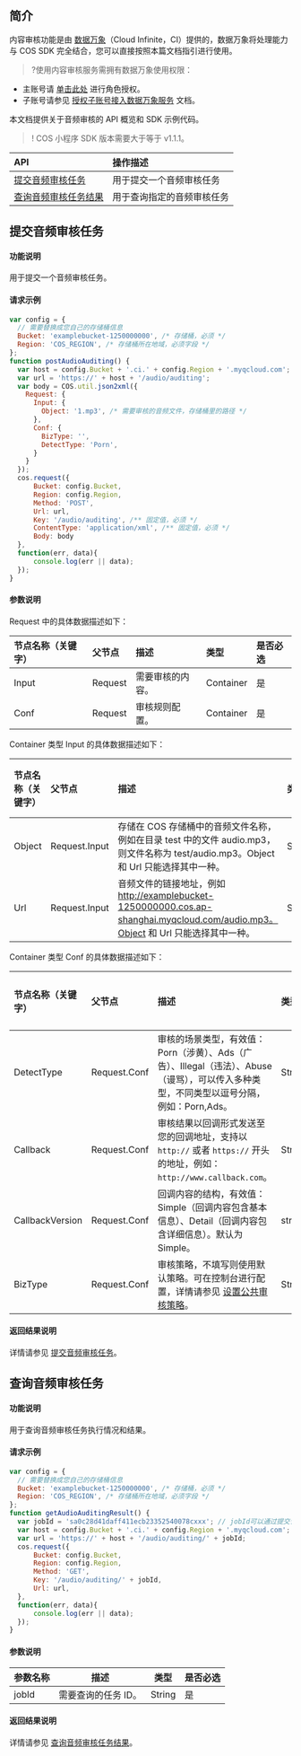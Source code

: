 ## 简介
内容审核功能是由 [数据万象](https://www.tencentcloud.com/document/product/1045)（Cloud Infinite，CI）提供的，数据万象将处理能力与 COS SDK 完全结合，您可以直接按照本篇文档指引进行使用。

>?使用内容审核服务需拥有数据万象使用权限：
- 主账号请 [单击此处](https://console.cloud.tencent.com/cam/role/grant?roleName=CI_QCSRole&policyName=QcloudCOSDataFullControl,QcloudAccessForCIRole,QcloudPartAccessForCIRole&principal=eyJzZXJ2aWNlIjoiY2kucWNsb3VkLmNvbSJ9&serviceType=%E6%95%B0%E6%8D%AE%E4%B8%87%E8%B1%A1&s_url=https%3A%2F%2Fconsole.cloud.tencent.com%2Fci) 进行角色授权。
- 子账号请参见 [授权子账号接入数据万象服务](https://intl.cloud.tencent.com/document/product/1045/33450) 文档。

本文档提供关于音频审核的 API 概览和 SDK 示例代码。
>! COS 小程序 SDK 版本需要大于等于 v1.1.1。
>

| API                                                          | 操作描述                   |
| :----------------------------------------------------------- | :------------------------- |
|[提交音频审核任务](https://intl.cloud.tencent.com/document/product/436/48262) | 用于提交一个音频审核任务   |
|[查询音频审核任务结果](https://intl.cloud.tencent.com/document/product/436/48263)  | 用于查询指定的音频审核任务 |


## 提交音频审核任务

#### 功能说明

用于提交一个音频审核任务。

#### 请求示例

```js
var config = {
  // 需要替换成您自己的存储桶信息
  Bucket: 'examplebucket-1250000000', /* 存储桶，必须 */
  Region: 'COS_REGION', /* 存储桶所在地域，必须字段 */
};
function postAudioAuditing() {
  var host = config.Bucket + '.ci.' + config.Region + '.myqcloud.com';
  var url = 'https://' + host + '/audio/auditing';
  var body = COS.util.json2xml({
    Request: {
      Input: {
        Object: '1.mp3', /* 需要审核的音频文件，存储桶里的路径 */
      },
      Conf: {
        BizType: '',
        DetectType: 'Porn',
      }
    }
  });
  cos.request({
      Bucket: config.Bucket,
      Region: config.Region,
      Method: 'POST',
      Url: url,
      Key: '/audio/auditing', /** 固定值，必须 */
      ContentType: 'application/xml', /** 固定值，必须 */
      Body: body
  },
  function(err, data){
      console.log(err || data);
  });
}
```


#### 参数说明

Request 中的具体数据描述如下：

| 节点名称（关键字） | 父节点  | 描述           | 类型      | 是否必选 |
| :----------------- | :------ | :------------- | :-------- | :------- |
| Input              | Request | 需要审核的内容。 | Container | 是       |
| Conf               | Request | 审核规则配置。   | Container | 是       |

Container 类型 Input 的具体数据描述如下：

| 节点名称（关键字） | 父节点        | 描述                                                         | 类型   | 是否必选 |
| :----------------- | :------------ | :----------------------------------------------------------- | :----- | :------- |
| Object             | Request.Input | 存储在 COS 存储桶中的音频文件名称，例如在目录 test 中的文件 audio.mp3，则文件名称为 test/audio.mp3。Object 和 Url 只能选择其中一种。 | String | 否       |
| Url                | Request.Input | 音频文件的链接地址，例如 http://examplebucket-1250000000.cos.ap-shanghai.myqcloud.com/audio.mp3。Object 和 Url 只能选择其中一种。 | String | 否       |

Container 类型 Conf 的具体数据描述如下：

| 节点名称（关键字） | 父节点       | 描述                                                         | 类型   | 是否必选 |
| :----------------- | :----------- | :----------------------------------------------------------- | :----- | :------- |
| DetectType         | Request.Conf | 审核的场景类型，有效值：Porn（涉黄）、Ads（广告）、Illegal（违法）、Abuse（谩骂），可以传入多种类型，不同类型以逗号分隔，例如：Porn,Ads。 | String | 否       |
| Callback           | Request.Conf | 审核结果以回调形式发送至您的回调地址，支持以 `http://` 或者 `https://` 开头的地址，例如：`http://www.callback.com`。 | String | 否       |
| CallbackVersion    | Request.Conf | 回调内容的结构，有效值：Simple（回调内容包含基本信息）、Detail（回调内容包含详细信息）。默认为 Simple。 | string | 否       |
| BizType            | Request.Conf | 审核策略，不填写则使用默认策略。可在控制台进行配置，详情请参见 [设置公共审核策略](https://intl.cloud.tencent.com/document/product/436/52095)。 | String       | 否         |

#### 返回结果说明

详情请参见 [提交音频审核任务](https://intl.cloud.tencent.com/document/product/436/48262#.E5.93.8D.E5.BA.94)。


## 查询音频审核任务

#### 功能说明
用于查询音频审核任务执行情况和结果。

#### 请求示例

```js
var config = {
  // 需要替换成您自己的存储桶信息
  Bucket: 'examplebucket-1250000000', /* 存储桶，必须 */
  Region: 'COS_REGION', /* 存储桶所在地域，必须字段 */
};
function getAudioAuditingResult() {
  var jobId = 'sa0c28d41daff411ecb23352540078cxxx'; // jobId可以通过提交音频审核任务返回
  var host = config.Bucket + '.ci.' + config.Region + '.myqcloud.com';
  var url = 'https://' + host + '/audio/auditing/' + jobId;
  cos.request({
      Bucket: config.Bucket,
      Region: config.Region,
      Method: 'GET',
      Key: '/audio/auditing/' + jobId,
      Url: url,
  },
  function(err, data){
      console.log(err || data);
  });
}
```

#### 参数说明

| 参数名称   | 描述                                                         | 类型   | 是否必选|
| ---------- | ------------------------------------------------------------ | ------ |-----|
| jobId | 需要查询的任务 ID。 | String |是|

#### 返回结果说明

详情请参见 [查询音频审核任务结果](https://intl.cloud.tencent.com/document/product/436/48263#.E5.93.8D.E5.BA.94)。

